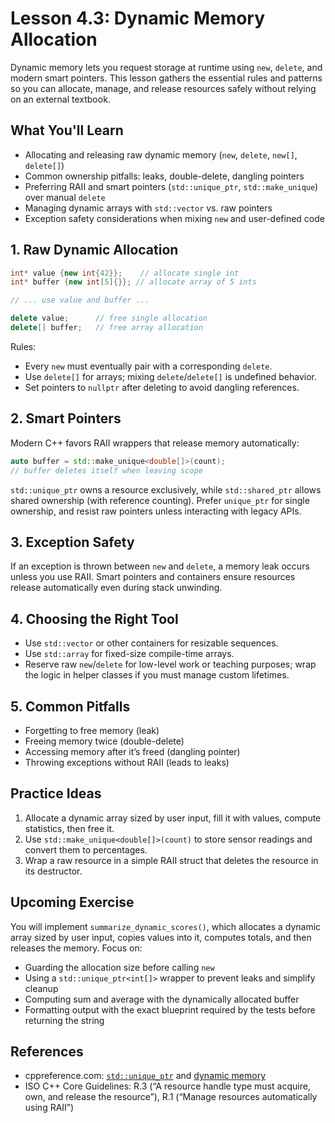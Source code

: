 # Lesson 4.3: Dynamic Memory Allocation

Dynamic memory lets you request storage at runtime using `new`, `delete`, and modern smart pointers. This lesson gathers the essential rules and patterns so you can allocate, manage, and release resources safely without relying on an external textbook.

## What You'll Learn

- Allocating and releasing raw dynamic memory (`new`, `delete`, `new[]`, `delete[]`)
- Common ownership pitfalls: leaks, double-delete, dangling pointers
- Preferring RAII and smart pointers (`std::unique_ptr`, `std::make_unique`) over manual `delete`
- Managing dynamic arrays with `std::vector` vs. raw pointers
- Exception safety considerations when mixing `new` and user-defined code

## 1. Raw Dynamic Allocation

```cpp
int* value {new int{42}};    // allocate single int
int* buffer {new int[5]{}}; // allocate array of 5 ints

// ... use value and buffer ...

delete value;      // free single allocation
delete[] buffer;   // free array allocation
```

Rules:

- Every `new` must eventually pair with a corresponding `delete`.
- Use `delete[]` for arrays; mixing `delete`/`delete[]` is undefined behavior.
- Set pointers to `nullptr` after deleting to avoid dangling references.

## 2. Smart Pointers

Modern C++ favors RAII wrappers that release memory automatically:

```cpp
auto buffer = std::make_unique<double[]>(count);
// buffer deletes itself when leaving scope
```

`std::unique_ptr` owns a resource exclusively, while `std::shared_ptr` allows shared ownership (with reference counting). Prefer `unique_ptr` for single ownership, and resist raw pointers unless interacting with legacy APIs.

## 3. Exception Safety

If an exception is thrown between `new` and `delete`, a memory leak occurs unless you use RAII. Smart pointers and containers ensure resources release automatically even during stack unwinding.

## 4. Choosing the Right Tool

- Use `std::vector` or other containers for resizable sequences.
- Use `std::array` for fixed-size compile-time arrays.
- Reserve raw `new`/`delete` for low-level work or teaching purposes; wrap the logic in helper classes if you must manage custom lifetimes.

## 5. Common Pitfalls

- Forgetting to free memory (leak)
- Freeing memory twice (double-delete)
- Accessing memory after it’s freed (dangling pointer)
- Throwing exceptions without RAII (leads to leaks)

## Practice Ideas

1. Allocate a dynamic array sized by user input, fill it with values, compute statistics, then free it.
2. Use `std::make_unique<double[]>(count)` to store sensor readings and convert them to percentages.
3. Wrap a raw resource in a simple RAII struct that deletes the resource in its destructor.

## Upcoming Exercise

You will implement `summarize_dynamic_scores()`, which allocates a dynamic array sized by user input, copies values into it, computes totals, and then releases the memory. Focus on:

- Guarding the allocation size before calling `new`
- Using a `std::unique_ptr<int[]>` wrapper to prevent leaks and simplify cleanup
- Computing sum and average with the dynamically allocated buffer
- Formatting output with the exact blueprint required by the tests before returning the string

## References

- cppreference.com: [`std::unique_ptr`](https://en.cppreference.com/w/cpp/memory/unique_ptr) and [dynamic memory](https://en.cppreference.com/w/cpp/language/new)
- ISO C++ Core Guidelines: R.3 (“A resource handle type must acquire, own, and release the resource”), R.1 (“Manage resources automatically using RAII”)
